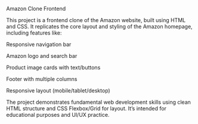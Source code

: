 Amazon Clone Frontend

This project is a frontend clone of the Amazon website, built using HTML and CSS. It replicates the core layout and styling of the Amazon homepage, including features like:

Responsive navigation bar

Amazon logo and search bar

Product image cards with text/buttons

Footer with multiple columns

Responsive layout (mobile/tablet/desktop)

The project demonstrates fundamental web development skills using clean HTML structure and CSS Flexbox/Grid for layout. It’s intended for educational purposes and UI/UX practice.

